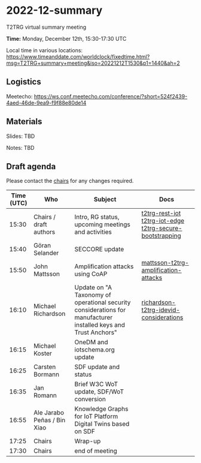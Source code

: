 # 2022-12-summary

T2TRG virtual summary meeting 

**Time:** Monday, December 12th, 15:30-17:30 UTC<br>

Local time in various locations:<br>
https://www.timeanddate.com/worldclock/fixedtime.html?msg=T2TRG+summary+meeting&iso=20221212T1530&p1=1440&ah=2<br>


## Logistics

Meetecho: https://ws.conf.meetecho.com/conference/?short=524f2439-4aed-46de-9ea9-f9f88e80de14

## Materials

Slides: TBD

Notes: TBD

## Draft agenda

Please contact the [chairs][] for any changes required.

| Time (UTC) | Who                         | Subject                                                                                                         | Docs                                                                                   |
| ---------- | --------------------------- | --------------------------------------------------------------------------------------------------------------- | -------------------------------------------------------------------------------------- |
| 15:30      | Chairs / draft authors      | Intro, RG status, upcoming meetings and activities                                                              | [t2trg-rest-iot][restiot] [t2trg-iot-edge][iot-edge] [t2trg-secure-bootstrapping][sec] |
| 15:40      | Göran Selander              | SECCORE update                                                                                                  |                                                                                        |
| 15:50      | John Mattsson               | Amplification attacks using CoAP                                                                                | [mattsson-t2trg-amplification-attacks][coap-amp]                                       |
| 16:10      | Michael Richardson          | Update on "A Taxonomy of operational security considerations for manufacturer installed keys and Trust Anchors" | [richardson-t2trg-idevid-considerations][idevid]                                       |
| 16:15      | Michael Koster              | OneDM and iotschema.org update                                                                                  |                                                                                        |
| 16:25      | Carsten Bormann             | SDF update and status                                                                                           |                                                                                        |
| 16:35      | Jan Romann                  | Brief W3C WoT update, SDF/WoT conversion                                                                                       |                                                                                        |
| 16:55      | Ale Jarabo Peñas / Bin Xiao | Knowledge Graphs for IoT Platform Digital Twins based on SDF                                                                 |                                                                                        |
| 17:25      | Chairs                      | Wrap-up                                                                                                         |                                                                                        |
| 17:30      | Chairs                      | end of meeting                                                                                                  |                                                                                        |



[WISHI]: https://github.com/t2trg/wishi/wiki/Agenda-items
[restiot]: https://tools.ietf.org/html/draft-irtf-t2trg-rest-iot-10
[chairs]: mailto:t2trg-chairs@irtf.org
[iot-edge]: https://datatracker.ietf.org/doc/html/draft-irtf-t2trg-iot-edge-07
[sec]: https://datatracker.ietf.org/doc/html/draft-irtf-t2trg-secure-bootstrapping-02
[idev]: https://datatracker.ietf.org/doc/html/draft-richardson-t2trg-idevid-considerations-03
[coap-amp]: https://www.ietf.org/archive/id/draft-mattsson-t2trg-amplification-attacks-01.html
[idevid]: https://www.ietf.org/archive/id/draft-richardson-t2trg-idevid-considerations-09.html
